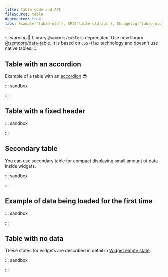 ```yaml
---
title: Table code and API
fileSource: table
deprecated: true
tabs: Example('table-old'), API('table-old-api'), Changelog('table-old-changelog')
---
```


::: warning
:rotating_light: Library `@semcore/table` is deprecated. Use new library [@semcore/data-table](/table-group/data-table/data-table). It is based on `CSS-flex` technology and doesn't use native tables.
:::

## Table with an accordion

Example of a table with an [accordion](/components/accordion/accordion) 😎

::: sandbox

<script lang="tsx">
import React from 'react';
import Table from '@semcore/ui/table';
import Accordion from '@semcore/ui/accordion';
import { Box } from '@semcore/ui/flex-box';

const Demo = () => (
  <Table>
    <Table.Head>
      <Table.Row>
        {Object.keys(data[0]).map((name) => (
          <Table.CellHead key={name}>{name}</Table.CellHead>
        ))}
      </Table.Row>
    </Table.Head>
    <Table.Body>
      <Accordion>
        {data.map((item, index) => (
          <Accordion.Item value={index} key={index}>
            <Accordion.Item.Toggle tag={Table.Row}>
              {Object.values(item).map((value, ind) => (
                <Table.Cell
                  key={value}
                  style={ind === 0 ? { display: 'flex', alignItems: 'center' } : {}}
                >
                  {ind === 0 && <Accordion.Item.Chevron color='stone' mr={2} />}
                  {value}
                </Table.Cell>
              ))}
            </Accordion.Item.Toggle>
            <Accordion.Item.Collapse>
              <Box p={'12px 32px'}>{`Section ${index + 1}`}</Box>
            </Accordion.Item.Collapse>
          </Accordion.Item>
        ))}
      </Accordion>
    </Table.Body>
  </Table>
);

const data = [
  {
    keyword: 'ebay buy',
    kd: '77.8',
    cpc: '$1.25',
    vol: '32,500,000',
  },
  {
    keyword: 'www.ebay.com',
    kd: '11.2',
    cpc: '$3.4',
    vol: '65,457,920',
  },
  {
    keyword: 'www.ebay.com',
    kd: '10',
    cpc: '$0.65',
    vol: '47,354,640',
  },
  {
    keyword: 'ebay buy',
    kd: '-',
    cpc: '$0',
    vol: 'n/a',
  },
  {
    keyword: 'ebay buy',
    kd: '75.89',
    cpc: '$0',
    vol: '21,644,290',
  },
];
</script>

:::

## Table with a fixed header

::: sandbox

<script lang="tsx">
import React from 'react';
import Spin from '@semcore/ui/spin';
import ScrollArea from '@semcore/ui/scroll-area';
import { Text } from '@semcore/ui/typography';
import Table from '@semcore/ui/table';
import Tooltip from '@semcore/ui/tooltip';
import Checkbox from '@semcore/ui/checkbox';
import Link from '@semcore/ui/link';

function shuffle(a) {
  for (let i = a.length - 1; i > 0; i--) {
    const j = Math.floor(Math.random() * (i + 1));
    [a[i], a[j]] = [a[j], a[i]];
  }
  return a;
}

let data = [
  {
    keyword: 'ebay buy',
    kd: '77.8',
    cpc: '$1.25',
    vol: '32,500,000',
    diff: 0,
    traffic: '< 0.01',
    url: 'https://ebay.com',
    'last update': new Intl.DateTimeFormat('en-US', { year: 'numeric', era: 'long' }).format(
      new Date('2019/11/12'),
    ),
  },
  {
    keyword: 'www.ebay.com',
    kd: '11.2',
    cpc: '$3.4',
    vol: '65,457,920',
    diff: 0,
    traffic: '< 0.01',
    url: 'https://ebay.com',
    'last update': new Intl.DateTimeFormat('en-US', { year: 'numeric', era: 'long' }).format(
      new Date('2019/11/12'),
    ),
  },
  {
    keyword: 'www.ebay.com',
    kd: '10',
    cpc: '$0.65',
    vol: '47,354,640',
    diff: 0,
    traffic: '< 0.01',
    url: 'https://ebay.com',
    'last update': new Intl.DateTimeFormat('en-US', { year: 'numeric', era: 'long' }).format(
      new Date('2019/11/12'),
    ),
  },
  {
    keyword: 'ebay buy',
    kd: '-',
    cpc: '$0',
    vol: 'n/a',
    diff: 0,
    traffic: '< 0.01',
    url: 'https://ebay.com',
    last_update: 'n/a',
  },
  {
    keyword: 'ebay buy',
    kd: '75.89',
    cpc: <Spin />,
    vol: <Spin />,
    diff: 0,
    traffic: '< 0.01',
    url: 'https://ebay.com',
    last_update: 'n/a',
  },
];

data.forEach((d) => {
  data = shuffle(data.concat(data));
});

const Demo = () => {
  const [top, setTop] = React.useState(0);
  React.useEffect(() => {
    const header = document.getElementsByTagName('header')[0];
    header && setTop(header.offsetHeight);
  }, []);

  return (
    <ScrollArea>
      <ScrollArea.Container>
        <Table>
          <Table.StickyHead top={top} />
          <Table.Head>
            <Table.Row>
              <Table.CellHead align='center' valign='middle' width='50'>
                <Checkbox size='l'>
                  <Checkbox.Value />
                </Checkbox>
              </Table.CellHead>
              <Table.CellHead width='200'>
                <Tooltip title='Lorem ipsum'>
                  <span>
                    Keyword <Text color='gray60'>(1 - 100)</Text>
                  </span>
                </Tooltip>
              </Table.CellHead>

              {Object.keys(data[0])
                .slice(1)
                .map((name) => (
                  <Table.CellHead width='200' align='right'>
                    <Tooltip title='Lorem ipsum'>
                      <span>
                        {name.toUpperCase()} {['kd', 'traffic'].includes(name) && '%'}
                      </span>
                    </Tooltip>
                  </Table.CellHead>
                ))}
            </Table.Row>
          </Table.Head>
          <Table.Body>
            {data.map((row, i) => (
              <Table.Row key={i} theme={row.kd === '-' ? 'danger' : 'default'}>
                <Table.Cell
                  theme={row.kd === '-' ? false : 'default'}
                  align='center'
                  valign='middle'
                >
                  <Checkbox size='l'>
                    <Checkbox.Value />
                  </Checkbox>
                </Table.Cell>
                <Table.Cell theme={row.kd === '-' ? false : 'default'}>
                  <Link>{row.keyword}</Link>
                </Table.Cell>

                {Object.keys(data[0])
                  .slice(1)
                  .map((name) => (
                    <Table.Cell align='right' theme={row.kd === '-' ? false : 'default'}>
                      {row[name]}
                    </Table.Cell>
                  ))}
              </Table.Row>
            ))}
          </Table.Body>
        </Table>
      </ScrollArea.Container>
      <ScrollArea.Bar />
    </ScrollArea>
  );
};


</script>

:::

## Secondary table

You can use secondary table for compact displaying small amount of data inside widgets.

::: sandbox

<script lang="tsx">
import React from 'react';
import Table from '@semcore/ui/table';

const data = [
  {
    keyword: 'ebay buy',
    kd: '77.8',
    cpc: '$1.25',
    vol: 'n/a',
  },
  {
    keyword: 'www.ebay.com',
    kd: '11.2',
    cpc: '$3.4',
    vol: '32,500,000',
  },
  {
    keyword: 'www.ebay.com',
    kd: '10',
    cpc: '$0.65',
    vol: '47,354,640',
  },
  {
    keyword: 'ebay buy',
    kd: '-',
    cpc: '$0',
    vol: '65,457,920',
  },
  {
    keyword: 'ebay buy',
    kd: '75.89',
    cpc: '$0',
    vol: '21,644,290',
  },
];

const Demo = () => (
  <Table use='secondary'>
    <Table.Head>
      <Table.Row theme={false}>
        {Object.keys(data[0])
          .slice(0, -1)
          .map((name) => (
            <Table.CellHead key={name}>{name}</Table.CellHead>
          ))}
        {Object.keys(data[0])
          .slice(-1)
          .map((name) => (
            <Table.CellHead key={name} sorting='asc' active>
              {name}
            </Table.CellHead>
          ))}
      </Table.Row>
    </Table.Head>
    <Table.Body>
      {data.map((row) => (
        <Table.Row>
          {Object.keys(row).map((name) => (
            <Table.Cell key={row[name]}>{row[name]}</Table.Cell>
          ))}
        </Table.Row>
      ))}
    </Table.Body>
  </Table>
);


</script>

:::

## Example of data being loaded for the first time

::: sandbox

<script lang="tsx">
import React from 'react';
import Table from '@semcore/ui/table';
import Skeleton from '@semcore/ui/skeleton';
import Checkbox from '@semcore/ui/checkbox';
import Tooltip from '@semcore/ui/tooltip';
import { Text } from '@semcore/ui/typography';

const data = [
  {
    keyword: 'ebay buy',
    kd: '77.8',
    cpc: '$1.25',
    vol: '32,500,000',
    diff: 0,
    traffic: '< 0.01',
    url: 'https://ebay.com',
    'last update': new Intl.DateTimeFormat('en-US', { year: 'numeric', era: 'long' }).format(
      new Date('2019/11/12'),
    ),
  },
];
const fetchData = () => (
  <Table.Cell>
    <Skeleton height={17}>
      <Skeleton.Text y='5' width='60%' />
    </Skeleton>
  </Table.Cell>
);

const Demo = () => (
  <Table>
    <Table.Head>
      <Table.Row>
        <Table.CellHead align='center' valign='middle'>
          <Checkbox size='l'>
            <Checkbox.Value />
          </Checkbox>
        </Table.CellHead>
        <Table.CellHead>
          <Tooltip title='Lorem ipsum'>
            <span>
              Keyword <Text color='gray60'>(1 - 100)</Text>
            </span>
          </Tooltip>
        </Table.CellHead>
        {Object.keys(data[0])
          .slice(1)
          .map((name) => (
            <Table.CellHead>
              <Tooltip title='Lorem ipsum'>
                <span>
                  {name.toUpperCase()} {['kd', 'traffic'].includes(name) && '%'}
                </span>
              </Tooltip>
            </Table.CellHead>
          ))}
      </Table.Row>
    </Table.Head>
    <Table.Body>
      {[...new Array(10)].map(() => (
        <Table.Row theme={false}>
          {fetchData()}
          {Object.keys(data[0]).map(() => fetchData())}
        </Table.Row>
      ))}
    </Table.Body>
  </Table>
);


</script>

:::

## Table with no data

These states for widgets are described in detail in [Widget empty state](/components/widget-empty/widget-empty-code).

::: sandbox

<script lang="tsx">
import React from 'react';
import Table from '@semcore/ui/table';
import { NoData } from '@semcore/ui/widget-empty';

const Demo = () => {
  const data = [...new Array(5)];

  return (
    <Table h={300}>
      <Table.Head>
        <Table.Row>
          {data.map((_, indCell) => (
            <Table.CellHead>Cell - {indCell + 1}</Table.CellHead>
          ))}
        </Table.Row>
      </Table.Head>
      <Table.Body>
        <Table.Row theme={false}>
          <Table.Cell colSpan={data.length} pt={10}>
            <NoData
              type={'table'}
              description='Try selecting a different date or changing your filter settings.'
            />
          </Table.Cell>
        </Table.Row>
      </Table.Body>
    </Table>
  );
};


</script>

:::

